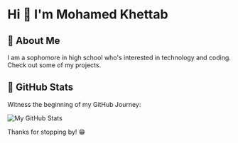 # Hi 👋 I'm Mohamed Khettab

## 🌟 About Me 

I am a sophomore in high school who's interested in technology and coding. Check out some of my projects.

## 🌟 GitHub Stats

Witness the beginning of my GitHub Journey:

![My GitHub Stats](https://github-readme-stats.vercel.app/api?username=mohamed-khettab&show_icons=true&theme=radical)

Thanks for stopping by! 😁
